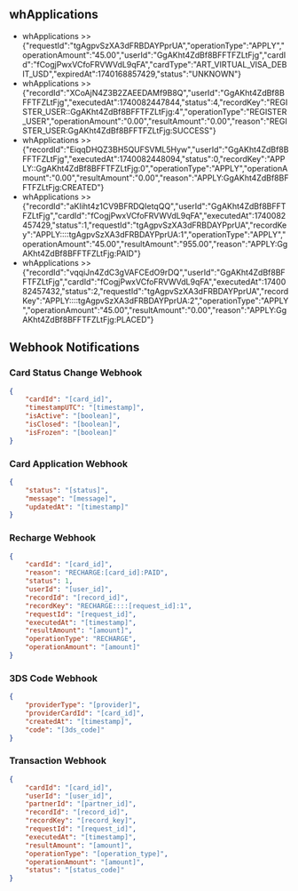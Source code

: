 ## whApplications
- whApplications >> {"requestId":"tgAgpvSzXA3dFRBDAYPprUA","operationType":"APPLY","operationAmount":"45.00","userId":"GgAKht4ZdBf8BFFTFZLtFjg","cardId":"fCogjPwxVCfoFRVWVdL9qFA","cardType":"ART_VIRTUAL_VISA_DEBIT_USD","expiredAt":1740168857429,"status":"UNKNOWN"}
- whApplications >> {"recordId":"XCoAjN4Z3B2ZAEEDAMf9B8Q","userId":"GgAKht4ZdBf8BFFTFZLtFjg","executedAt":1740082447844,"status":4,"recordKey":"REGISTER_USER::GgAKht4ZdBf8BFFTFZLtFjg:4","operationType":"REGISTER_USER","operationAmount":"0.00","resultAmount":"0.00","reason":"REGISTER_USER:GgAKht4ZdBf8BFFTFZLtFjg:SUCCESS"}
- whApplications >> {"recordId":"EiqqDHQZ3BH5QUFSVML5Hyw","userId":"GgAKht4ZdBf8BFFTFZLtFjg","executedAt":1740082448094,"status":0,"recordKey":"APPLY::GgAKht4ZdBf8BFFTFZLtFjg:0","operationType":"APPLY","operationAmount":"0.00","resultAmount":"0.00","reason":"APPLY:GgAKht4ZdBf8BFFTFZLtFjg:CREATED"}
- whApplications >> {"recordId":"aKIiht4z1CV9BFRDQIetqQQ","userId":"GgAKht4ZdBf8BFFTFZLtFjg","cardId":"fCogjPwxVCfoFRVWVdL9qFA","executedAt":1740082457429,"status":1,"requestId":"tgAgpvSzXA3dFRBDAYPprUA","recordKey":"APPLY::::tgAgpvSzXA3dFRBDAYPprUA:1","operationType":"APPLY","operationAmount":"45.00","resultAmount":"955.00","reason":"APPLY:GgAKht4ZdBf8BFFTFZLtFjg:PAID"}
- whApplications >> {"recordId":"vqqiJn4ZdC3gVAFCEdO9rDQ","userId":"GgAKht4ZdBf8BFFTFZLtFjg","cardId":"fCogjPwxVCfoFRVWVdL9qFA","executedAt":1740082457432,"status":2,"requestId":"tgAgpvSzXA3dFRBDAYPprUA","recordKey":"APPLY::::tgAgpvSzXA3dFRBDAYPprUA:2","operationType":"APPLY","operationAmount":"45.00","resultAmount":"0.00","reason":"APPLY:GgAKht4ZdBf8BFFTFZLtFjg:PLACED"}

## Webhook Notifications

### Card Status Change Webhook
```json
{
    "cardId": "[card_id]",
    "timestampUTC": "[timestamp]",
    "isActive": "[boolean]",
    "isClosed": "[boolean]",
    "isFrozen": "[boolean]"
}
```

### Card Application Webhook
```json
{
    "status": "[status]",
    "message": "[message]",
    "updatedAt": "[timestamp]"
}
```

### Recharge Webhook
```json
{
    "cardId": "[card_id]",
    "reason": "RECHARGE:[card_id]:PAID",
    "status": 1,
    "userId": "[user_id]",
    "recordId": "[record_id]",
    "recordKey": "RECHARGE::::[request_id]:1",
    "requestId": "[request_id]",
    "executedAt": "[timestamp]",
    "resultAmount": "[amount]",
    "operationType": "RECHARGE",
    "operationAmount": "[amount]"
}
```

### 3DS Code Webhook
```json
{
    "providerType": "[provider]",
    "providerCardId": "[card_id]",
    "createdAt": "[timestamp]",
    "code": "[3ds_code]"
}
```

### Transaction Webhook
```json
{
    "cardId": "[card_id]",
    "userId": "[user_id]",
    "partnerId": "[partner_id]",
    "recordId": "[record_id]",
    "recordKey": "[record_key]",
    "requestId": "[request_id]",
    "executedAt": "[timestamp]",
    "resultAmount": "[amount]",
    "operationType": "[operation_type]",
    "operationAmount": "[amount]",
    "status": "[status_code]"
}
```
